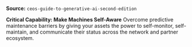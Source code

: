 **Source:** `ceos-guide-to-generative-ai-second-edition`

**Critical Capability: Make Machines Self-Aware**
Overcome predictive maintenance barriers by giving your assets the power to self-monitor, self-maintain, and communicate their status across the network and partner ecosystem.
